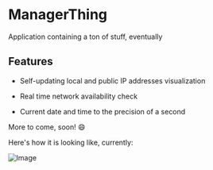 # ManagerThing
Application containing a ton of stuff, eventually


## Features

* Self-updating local and public IP addresses visualization

* Real time network availability check

* Current date and time to the precision of a second


More to come, soon! :smile:


Here's how it is looking like, currently:

![Image](http://i.imgur.com/0HekbvV.png)
